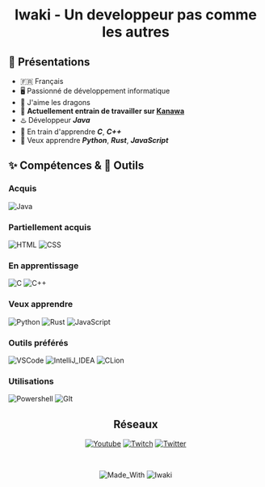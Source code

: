 
<div align="center">
    <h1> Iwaki - Un developpeur pas comme les autres </h1>
</div>

<h2> 👋 Présentations</h2>

- 🇫🇷 Français
- 🖥️ Passionné de développement informatique
- 🐲 J'aime les dragons
- 🌸 <b>Actuellement entrain de travailler sur <a href="https://kanawa.fr">Kanawa</a></b>
- ♨️ Développeur ***Java***
- 🧠 En train d'apprendre ***C***, ***C++***
- 🧩 Veux apprendre ***Python***, ***Rust***, ***JavaScript***

## ✨ Compétences & 🔧 Outils

### Acquis

<p align="left">

![Java](https://img.shields.io/badge/Java-ED8B00?style=for-the-badge&logo=openjdk&logoColor=white)
</p>

### Partiellement acquis

<p align="left">

![HTML](https://img.shields.io/badge/HTML-E34F26?style=for-the-badge&logo=html5&logoColor=white)
![CSS](https://img.shields.io/badge/CSS-239120?&style=for-the-badge&logo=css3&logoColor=white)
</p>

### En apprentissage

<p align="left">

![C](https://img.shields.io/badge/C-00599C?style=for-the-badge&logo=c&logoColor=white)
![C++](https://img.shields.io/badge/C%2B%2B-00599C?style=for-the-badge&logo=c%2B%2B&logoColor=white)
</p>

### Veux apprendre

<p align="left">

![Python](https://img.shields.io/badge/Python-3776AB?style=for-the-badge&logo=python&logoColor=white)
![Rust](https://img.shields.io/badge/Rust-000000?style=for-the-badge&logo=rust&logoColor=white)
![JavaScript](https://img.shields.io/badge/JavaScript-F7DF1E?style=for-the-badge&logo=JavaScript&logoColor=white)
</p>

### Outils préférés

<p align="left">

![VSCode](https://img.shields.io/badge/Visual_Studio_Code-0078D4?style=for-the-badge&logo=visual%20studio%20code&logoColor=white)
![IntelliJ_IDEA](https://img.shields.io/badge/IntelliJ_IDEA-75AADB.svg?style=for-the-badge&logo=intellij-idea&logoColor=white)
![CLion](https://img.shields.io/badge/CLion-%2357A143?style=for-the-badge&logo=clion&logoColor=white)
</p>

### Utilisations

<p align="left">

![Powershell](https://img.shields.io/badge/powershell-5391FE?style=for-the-badge&logo=powershell&logoColor=white)
![GIt](https://img.shields.io/badge/GIT-E44C30?style=for-the-badge&logo=git&logoColor=white)
</p>

<div align="center">
    <h2>Réseaux</h2>

[![Youtube](https://img.shields.io/badge/YouTube-FF0000?style=for-the-badge&logo=youtube&logoColor=white)](https://www.youtube.com/@Iwaki_)
[![Twitch](https://img.shields.io/badge/Twitch-9146FF?style=for-the-badge&logo=twitch&logoColor=white)](https://www.twitch.tv/xiwaki)
[![Twitter](https://img.shields.io/badge/Twitter-1DA1F2?style=for-the-badge&logo=twitter&logoColor=white)](https://twitter.com/IwakiLeKiwi)

<br>

![Made_With](https://img.shields.io/badge/Built%20with-❤️-F84D7C?style=for-the-badge)
![Iwaki](https://img.shields.io/badge/Made%20by-Iwaki-red?style=for-the-badge&logo=Github)
</div>